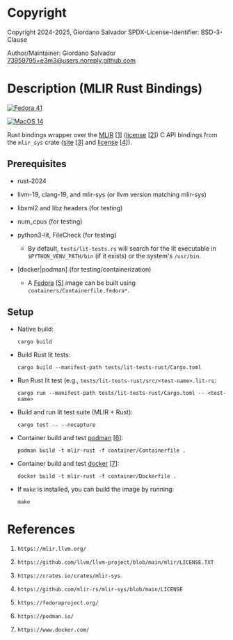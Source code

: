 #  Copyright

Copyright 2024-2025, Giordano Salvador
SPDX-License-Identifier: BSD-3-Clause

Author/Maintainer:  Giordano Salvador <73959795+e3m3@users.noreply.github.com>


#  Description (MLIR Rust Bindings)

[![Fedora 41](https://github.com/e3m3/mlir-rust/actions/workflows/fedora-41.yaml/badge.svg?event=workflow_dispatch)](https://github.com/e3m3/mlir-rust/actions/workflows/fedora-40.yaml)

[![MacOS 14](https://github.com/e3m3/mlir-rust/actions/workflows/macos-14.yaml/badge.svg?event=workflow_dispatch)](https://github.com/e3m3/mlir-rust/actions/workflows/macos-14.yaml)

Rust bindings wrapper over the [MLIR][1] [[1]] ([license][2] [[2]]) C API bindings from the 
`mlir_sys` crate ([site][3] [[3]] and [license][4] [[4]]).


##  Prerequisites

*   rust-2024

*   llvm-19, clang-19, and mlir-sys (or llvm version matching mlir-sys)

*   libxml2 and libz headers (for testing)

*   num_cpus (for testing)

*   python3-lit, FileCheck (for testing)

    *   By default, `tests/lit-tests.rs` will search for the lit executable in
        `$PYTHON_VENV_PATH/bin` (if it exists) or the system's `/usr/bin`.

*   [docker|podman] (for testing/containerization)

    *   A [Fedora][5] [[5]] image can be built using `containers/Containerfile.fedora*`.

##  Setup

*   Native build:
    
    ```shell
    cargo build
    ```

*   Build Rust lit tests:

    ```shell
    cargo build --manifest-path tests/lit-tests-rust/Cargo.toml
    ```

*   Run Rust lit test (e.g., `tests/lit-tests-rust/src/<test-name>.lit-rs`:

    ```shell
    cargo run --manifest-path tests/lit-tests-rust/Cargo.toml -- <test-name>
    ```

*   Build and run lit test suite (MLIR + Rust):

    ```shell
    cargo test -- --nocapture
    ```

*   Container build and test [podman][6] [[6]]:

    ```shell
    podman build -t mlir-rust -f container/Containerfile .
    ```

*   Container build and test [docker][7] [[7]]:

    ```shell
    docker build -t mlir-rust -f container/Dockerfile .
    ```

*   If `make` is installed, you can build the image by running:

    ```shell
    make
    ```


#  References

[1]:    https://mlir.llvm.org/

[2]:    https://github.com/llvm/llvm-project/blob/main/mlir/LICENSE.TXT

[3]:    https://crates.io/crates/mlir-sys

[4]:    https://github.com/mlir-rs/mlir-sys/blob/main/LICENSE

[5]:    https://fedoraproject.org/

[6]:    https://podman.io/

[7]:    https://www.docker.com/

1.  `https://mlir.llvm.org/`

1.  `https://github.com/llvm/llvm-project/blob/main/mlir/LICENSE.TXT`

1.  `https://crates.io/crates/mlir-sys`

1.  `https://github.com/mlir-rs/mlir-sys/blob/main/LICENSE`

1.  `https://fedoraproject.org/`

1.  `https://podman.io/`

1.  `https://www.docker.com/`
